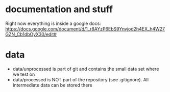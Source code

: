 # documentation and stuff

Right now everything is inside a google docs: https://docs.google.com/document/d/1_r8AYzP6EbS9Ynvjod2h4EX_h4W27GZN_Cb1dbOyX30/edit#


# data

- data/unprocessed is part of git and contains the small data set where we test on
- data/processed is NOT part of the repository (see .gitignore). All intermediate data can be stored there

